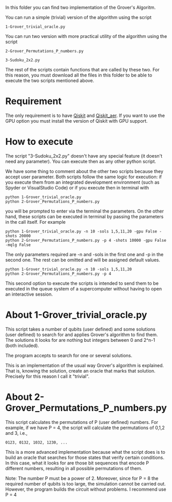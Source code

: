 In this folder you can find two implementation of the Grover's Algoritm.

You can run a simple (trivial) version of the algorithm using the script 

    1-Grover_trivial_oracle.py

You can run two version with more practical utility of the algorithm using the script

    2-Grover_Permutations_P_numbers.py

    3-Sudoku_2x2.py

The rest of the scripts contain functions that are called by these two. For this
reason, you must download all the files in this folder to be able to execute the
two scripts mentioned above.

# Requirement

The only requirement is to have [Qiskit](https://qiskit.org/documentation/getting_started.html) 
and [Qiskit_aer](https://pypi.org/project/qiskit-aer/). If you want to use the
GPU option you must install the version of Qiskit with GPU support.

# How to execute 

The script "3-Sudoku_2x2.py" doesn't have any special feature (it doesn't need any
parameter). You can execute then as any other python script.

We have some thing to comment about the other two scripts because they accept
user parameter. Both scripts follow the same logic for execution: if you execute
them from an integrated development environment (such as Spyder or VisualStudio
Code) or if you execute then in terminal with
    
    python 1-Grover_trivial_oracle.py
    python 2-Grover_Permutations_P_numbers.py

you will be prompted to enter via the terminal the parameters. On the other hand, 
these scripts can be executed in terminal by passing the parameters in the call 
itself. For example

    python 1-Grover_trivial_oracle.py -n 10 -sols 1,5,11,20 -gpu False -shots 20000
    python 2-Grover_Permutations_P_numbers.py -p 4 -shots 10000 -gpu False -mqlg False
   
The only parameters required are -n and -sols in the first one and -p in the second 
one. The rest can be omitted and will be assigned default values.

    python 1-Grover_trivial_oracle.py -n 10 -sols 1,5,11,20 
    python 2-Grover_Permutations_P_numbers.py -p 4 

This second option to execute the scripts is intended to send them to be executed in 
the queue system of a supercomputer without having to open an interactive session.
    

# About 1-Grover_trivial_oracle.py

This script takes a number of qubits (user defined) and some solutions (user 
defined) to search for and applies Grover's algorithm to find them. The solutions 
it looks for are nothing but integers between 0 and 2^n-1 (both included). 

The program accepts to search for one or several solutions. 

This is an implementation of the usual way Grover's algorithm is explained. That
is, knowing the solution, create an oracle that marks that solution. Precisely 
for this reason I call it "trivial".

# About 2-Grover_Permutations_P_numbers.py

This script calculates the permutations of P (user defined) numbers. For example, 
if we have P = 4, the script will calculate the permutations of 0,1,2 and 3, i.e.,

    0123, 0132, 1032, 1230, ...

This is a more advanced implementation because what the script does is to build 
an oracle that searches for those states that verify certain conditions. In this
case, what it looks for are those bit sequences that encode P different numbers,
resulting in all possible permutations of them. 

Note: The number P must be a power of 2. Moreover, since for P = 8 the required 
number of qubits is too large, the simulation cannot be carried out. However, 
the program builds the circuit without problems. I recommend use P = 4

